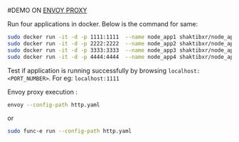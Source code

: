 #DEMO ON <u>ENVOY PROXY</u>

Run four applications in docker. Below is the command for same:

```bash
sudo docker run -it -d -p 1111:1111  --name node_app1 shaktibxr/node_app1:latest
sudo docker run -it -d -p 2222:2222  --name node_app2 shaktibxr/node_app2:latest
sudo docker run -it -d -p 3333:3333  --name node_app3 shaktibxr/node_app3:latest
sudo docker run -it -d -p 4444:4444  --name node_app4 shaktibxr/node_app4:latest
```

Test if application is running successfully by browsing `localhost:<PORT_NUMBER>`. For eg: `localhost:1111`

Envoy proxy execution :

```bash
envoy --config-path http.yaml
```
or 
```bash
sudo func-e run --config-path http.yaml
```